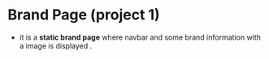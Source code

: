 # Brand Page (project 1)
- it is a **static brand page** where navbar and some brand information with a image is displayed .
  